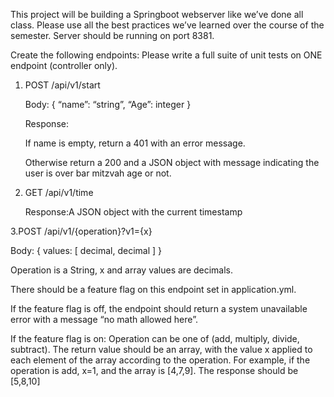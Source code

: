 This project will be building a Springboot webserver like we’ve done all class. Please use all the best practices we’ve learned over the course of the semester. Server should be running on port 8381.

Create the following endpoints: Please write a full suite of unit tests on ONE endpoint (controller only).

1. POST /api/v1/start

    Body:
   {
    “name”: “string”,
    “Age”: integer
    }
   
    Response:
    
    If name is empty, return a 401 with an error message. 
    
    Otherwise return a 200 and a JSON object with message indicating the user is over bar mitzvah age or not.
  
  2. GET /api/v1/time

     Response:A JSON object with the current timestamp
  
   3.POST /api/v1/{operation}?v1={x}
  
   Body: 
	 {
	 	values: [
	 		decimal, 
	 		decimal 
	 	]
	 }
  
  Operation is a String, x and array values are decimals.
  
There should be a feature flag on this endpoint set in application.yml. 

If the feature flag is off, 
	the endpoint should return a system unavailable error with a message “no math allowed here”.
   
If the feature flag is on:
	Operation can be one of (add, multiply, divide, subtract). 
	The return value should be an array, 
	with the value x applied to each element of the array according to the operation. 
	For example, if the operation is add, x=1, and the array is [4,7,9]. The response should be [5,8,10]

